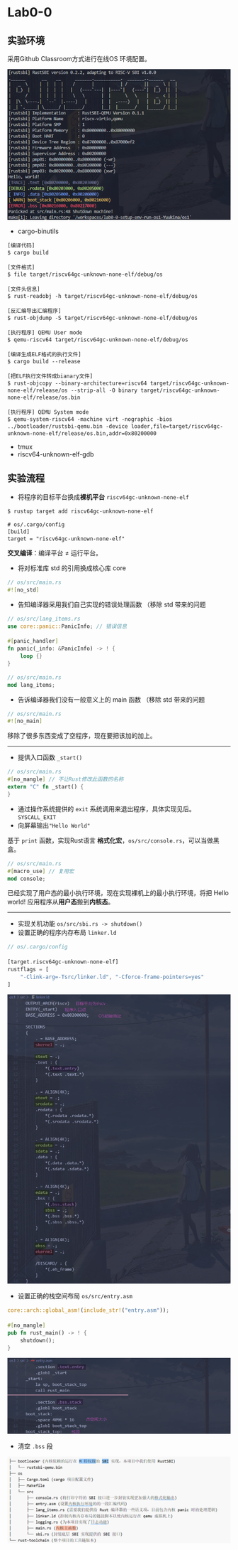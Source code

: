 # Lab0-0

## 实验环境

采用Github Classroom方式进行在线OS 环境配置。

![image-20220719154420852](https://raw.githubusercontent.com/Yuukina/XSJ-Img/main/img/image-20220719154420852.png)

- cargo-binutils

```shell
[编译代码]
$ cargo build

[文件格式]
$ file target/riscv64gc-unknown-none-elf/debug/os

[文件头信息]
$ rust-readobj -h target/riscv64gc-unknown-none-elf/debug/os

[反汇编导出汇编程序]
$ rust-objdump -S target/riscv64gc-unknown-none-elf/debug/os

[执行程序] QEMU User mode
$ qemu-riscv64 target/riscv64gc-unknown-none-elf/debug/os

[编译生成ELF格式的执行文件]
$ cargo build --release

[把ELF执行文件转成bianary文件]
$ rust-objcopy --binary-architecture=riscv64 target/riscv64gc-unknown-none-elf/release/os --strip-all -O binary target/riscv64gc-unknown-none-elf/release/os.bin

[执行程序] QEMU System mode
$ qemu-system-riscv64 -machine virt -nographic -bios ../bootloader/rustsbi-qemu.bin -device loader,file=target/riscv64gc-unknown-none-elf/release/os.bin,addr=0x80200000
```

- tmux
- riscv64-unknown-elf-gdb

## 实验流程

- 将程序的目标平台换成**裸机平台** `riscv64gc-unknown-none-elf`

```shell
$ rustup target add riscv64gc-unknown-none-elf
```

```
# os/.cargo/config
[build]
target = "riscv64gc-unknown-none-elf"
```

**交叉编译**：编译平台 $\neq$ 运行平台。

- 将对标准库 std 的引用换成核心库 core

```rust
// os/src/main.rs
#![no_std]
```

- 告知编译器采用我们自己实现的错误处理函数 （移除 std 带来的问题

```rust
// os/src/lang_items.rs
use core::panic::PanicInfo; // 错误信息

#[panic_handler]
fn panic(_info: &PanicInfo) -> ! {
    loop {}
}
```

```rust
// os/src/main.rs
mod lang_items;
```

- 告诉编译器我们没有一般意义上的 main 函数 （移除 std 带来的问题

```rust
// os/src/main.rs
#![no_main]
```

移除了很多东西变成了空程序，现在要把该加的加上。

---

- 提供入口函数 `_start()`

```rust
// os/src/main.rs
#[no_mangle] // 不让Rust修改此函数的名称
extern "C" fn _start() {
}
```

- 通过操作系统提供的 `exit` 系统调用来退出程序，具体实现见后。`SYSCALL_EXIT`
- 向屏幕输出`"Hello World"`

基于 `print` 函数，实现Rust语言 **格式化宏**，`os/src/console.rs`，可以当做黑盒。

```rust
// os/src/main.rs
#[macro_use] // 复用宏
mod console;
```

已经实现了用户态的最小执行环境，现在实现裸机上的最小执行环境，将把 Hello world! 应用程序从**用户态**搬到**内核态**。

---

- 实现关机功能 `os/src/sbi.rs -> shutdown()`
- 设置正确的程序内存布局 `linker.ld`

```rust
// os/.cargo/config

[target.riscv64gc-unknown-none-elf]
rustflags = [
    "-Clink-arg=-Tsrc/linker.ld", "-Cforce-frame-pointers=yes"
]
```

![image-20220720171228900](https://raw.githubusercontent.com/Yuukina/XSJ-Img/main/img/image-20220720171228900.png)

- 设置正确的栈空间布局 `os/src/entry.asm`

```rust
core::arch::global_asm!(include_str!("entry.asm"));

#[no_mangle]
pub fn rust_main() -> ! {
    shutdown();
}
```

![image-20220720171521830](https://raw.githubusercontent.com/Yuukina/XSJ-Img/main/img/image-20220720171521830.png)

- 清空 `.bss` 段

![代码树](https://raw.githubusercontent.com/Yuukina/XSJ-Img/main/img/image-20220720173323393.png)
